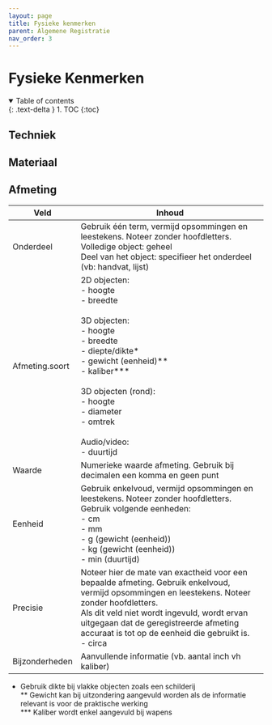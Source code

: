 ```yaml
---
layout: page
title: Fysieke kenmerken
parent: Algemene Registratie
nav_order: 3
---
```


# **Fysieke Kenmerken** 

<details open markdown="block">
  <summary>
    Table of contents
  </summary>
  {: .text-delta }
1. TOC
{:toc}
</details>

## **Techniek**

## **Materiaal**

## **Afmeting**

| Veld           | Inhoud                                                                                                                                                                                                                                                                                        |
|----------------|-----------------------------------------------------------------------------------------------------------------------------------------------------------------------------------------------------------------------------------------------------------------------------------------------|
| Onderdeel      | Gebruik één term, vermijd opsommingen en leestekens. Noteer zonder hoofdletters. <br>  Volledige object: geheel <br> Deel van het object: specifieer het onderdeel (vb: handvat, lijst)                                                                                                                  |
| Afmeting.soort | 2D objecten: <br> - hoogte <br> - breedte <br><br> 3D objecten: <br> - hoogte <br> - breedte <br> - diepte/dikte* <br> - gewicht (eenheid)** <br> - kaliber*** <br><br> 3D objecten (rond): <br> - hoogte <br> - diameter <br> - omtrek <br><br> Audio/video: <br> - duurtijd                                                                                                |
| Waarde         | Numerieke waarde afmeting. Gebruik bij decimalen een komma en geen punt                                                                                                                                                                                                                       |
| Eenheid        | Gebruik enkelvoud, vermijd opsommingen en leestekens. Noteer zonder hoofdletters.  <br> Gebruik volgende eenheden: <br> - cm <br> - mm <br> - g (gewicht (eenheid)) <br> - kg (gewicht (eenheid)) <br> - min (duurtijd)                                                                                                     |
| Precisie       | Noteer hier de mate van exactheid voor een bepaalde afmeting. Gebruik enkelvoud, vermijd opsommingen en leestekens. Noteer zonder hoofdletters. <br> Als dit veld niet wordt ingevuld, wordt ervan uitgegaan dat de geregistreerde afmeting accuraat is tot op de eenheid die gebruikt is. <br> - circa |
| Bijzonderheden | Aanvullende informatie (vb. aantal inch vh kaliber)                                                                                                                                                                                                                                           |

 * Gebruik dikte bij vlakke objecten zoals een schilderij <br>
** Gewicht kan bij uitzondering aangevuld worden als de informatie relevant is voor de praktische werking <br>
*** Kaliber wordt enkel aangevuld bij wapens <br>


